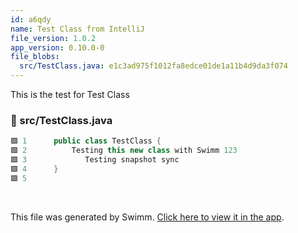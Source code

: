 ```yaml
---
id: a6qdy
name: Test Class from IntelliJ
file_version: 1.0.2
app_version: 0.10.0-0
file_blobs:
  src/TestClass.java: e1c3ad975f1012fa8edce01de1a11b4d9da3f074
---
```


This is the test for Test Class
<!-- NOTE-swimm-snippet: the lines below link your snippet to Swimm -->
### 📄 src/TestClass.java
```java
🟩 1      public class TestClass {
🟩 2          Testing this new class with Swimm 123
🟩 3             Testing snapshot sync
🟩 4      }
🟩 5      
```

<br/>

This file was generated by Swimm. [Click here to view it in the app](https://app.swimm.io/repos/Z2l0aHViJTNBJTNBVGVzdC1yZXBvJTNBJTNBd3QwMDE=/docs/a6qdy).
